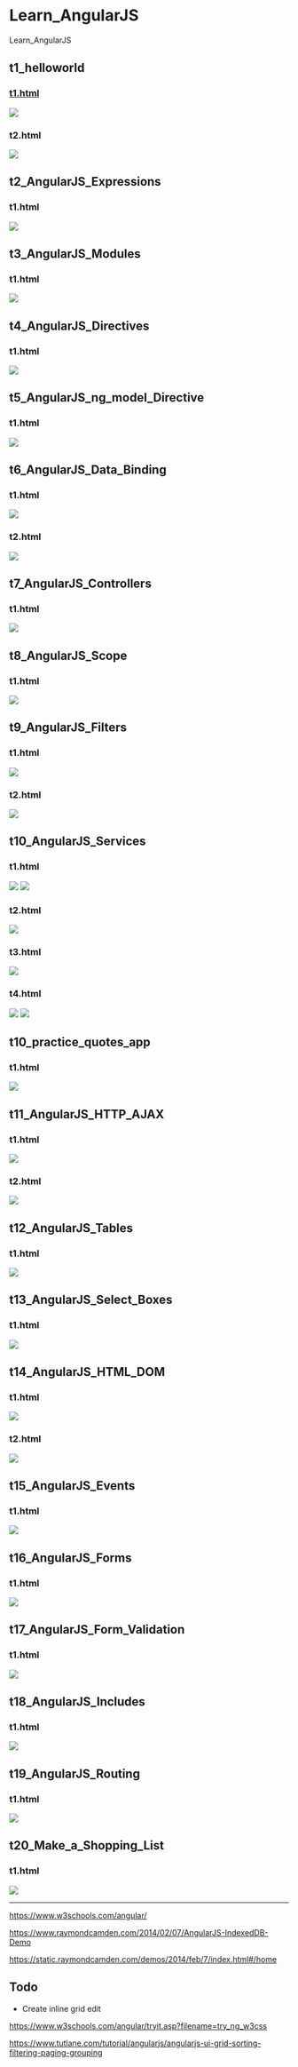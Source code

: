# Learn_AngularJS
Learn_AngularJS

## t1_helloworld

### <a href="t1_helloworld/t1_helloworld.html">t1.html</a>

<img src="img/h1.PNG">

### t2.html

<img src="img/h2.PNG">

## t2_AngularJS_Expressions

### t1.html

<img src="img/h3.PNG">

## t3_AngularJS_Modules

### t1.html

<img src="img/h4.PNG">

## t4_AngularJS_Directives

### t1.html

<img src="img/h5.PNG">

## t5_AngularJS_ng_model_Directive

### t1.html

<img src="img/h6.PNG">

## t6_AngularJS_Data_Binding

### t1.html

<img src="img/h7.PNG">

### t2.html

<img src="img/h8.PNG">

## t7_AngularJS_Controllers

### t1.html

<img src="img/h9.PNG">

## t8_AngularJS_Scope

### t1.html

<img src="img/h10.PNG">

## t9_AngularJS_Filters

### t1.html

<img src="img/h11.PNG">

### t2.html

<img src="img/h12.PNG">

## t10_AngularJS_Services

### t1.html

<img src="img/h13.PNG">
<img src="img/h14.PNG">

### t2.html

<img src="img/h15.PNG">

### t3.html

<img src="img/h16.PNG">

### t4.html

<img src="img/h17.PNG">
<img src="img/h18.PNG">

## t10_practice_quotes_app

### t1.html

<img src="img/h19.PNG">

## t11_AngularJS_HTTP_AJAX

### t1.html

<img src="img/h20.PNG">

### t2.html

<img src="img/h21.PNG">

## t12_AngularJS_Tables

### t1.html

<img src="img/h22.PNG">

## t13_AngularJS_Select_Boxes

### t1.html

<img src="img/h23.PNG">

## t14_AngularJS_HTML_DOM

### t1.html

<img src="img/h24.PNG">

### t2.html

<img src="img/h25.PNG">

## t15_AngularJS_Events

### t1.html

<img src="img/h26.PNG">

## t16_AngularJS_Forms

### t1.html

<img src="img/h27.PNG">

## t17_AngularJS_Form_Validation

### t1.html

<img src="img/h28.PNG">

## t18_AngularJS_Includes

### t1.html

<img src="img/h29.PNG">

## t19_AngularJS_Routing

### t1.html

<img src="img/h30.PNG">

## t20_Make_a_Shopping_List

### t1.html

<img src="img/h31.PNG">






---

https://www.w3schools.com/angular/

https://www.raymondcamden.com/2014/02/07/AngularJS-IndexedDB-Demo

https://static.raymondcamden.com/demos/2014/feb/7/index.html#/home

## Todo

* Create inline grid edit

https://www.w3schools.com/angular/tryit.asp?filename=try_ng_w3css


https://www.tutlane.com/tutorial/angularjs/angularjs-ui-grid-sorting-filtering-paging-grouping